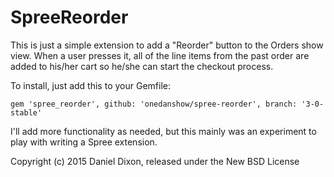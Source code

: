 SpreeReorder
============

This is just a simple extension to add a "Reorder" button to the Orders show view. When a user presses it, all of the line items from the past order are added to his/her cart so he/she can start the checkout process.

To install, just add this to your Gemfile:

    gem 'spree_reorder', github: 'onedanshow/spree-reorder', branch: '3-0-stable'


I'll add more functionality as needed, but this mainly was an experiment to play with writing a Spree extension.


Copyright (c) 2015 Daniel Dixon, released under the New BSD License
